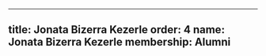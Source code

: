 ---
  title: Jonata Bizerra Kezerle
  order: 4
  name: Jonata Bizerra Kezerle
  membership: Alumni
  ---
  